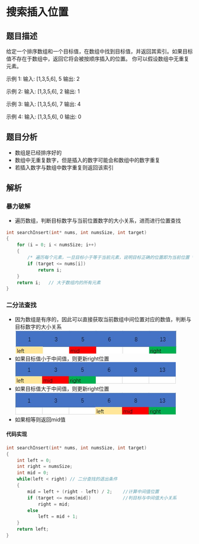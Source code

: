 # 搜索插入位置

## 题目描述
给定一个排序数组和一个目标值，在数组中找到目标值，并返回其索引。如果目标值不存在于数组中，返回它将会被按顺序插入的位置。
你可以假设数组中无重复元素。

示例 1:
输入: [1,3,5,6], 5
输出: 2

示例 2:
输入: [1,3,5,6], 2
输出: 1

示例 3:
输入: [1,3,5,6], 7
输出: 4

示例 4:
输入: [1,3,5,6], 0
输出: 0

## 题目分析
- 数组是已经排序好的
- 数组中无重复数字，但是插入的数字可能会和数组中的数字重复
- 若插入数字与数组中数字重复则返回该索引

## 解析
### 暴力破解
- 遍历数组，判断目标数字与当前位置数字的大小关系，进而进行位置查找
```c
int searchInsert(int* nums, int numsSize, int target)
{
    for (i = 0; i < numsSize; i++)
    {
        /* 遍历每个元素，一旦目标小于等于当前元素，说明目标正确的位置即为当前位置 */
        if (target <= nums[i])
            return i;
    }
    return i;   // 大于数组内的所有元素
}
```

### 二分法查找
- 因为数组是有序的，因此可以直接获取当前数组中间位置对应的数值，判断与目标数字的大小关系
![](./1.jpg)
- 如果目标值小于中间值，则更新right位置
![](./2.jpg)
- 如果目标值大于中间值，则更新right位置
![](./3.jpg)
- 如果相等则返回mid值

#### 代码实现
```c
int searchInsert(int* nums, int numsSize, int target)
{
    int left = 0;
    int right = numsSize;
    int mid = 0;
    while(left < right) // 二分查找的退出条件
    {
        mid = left + (right - left) / 2;    //计算中间值位置
        if (target <= nums[mid])            //判目标与中间值大小关系
            right = mid;                    
        else
            left = mid + 1;
    }
    return left;
}
```